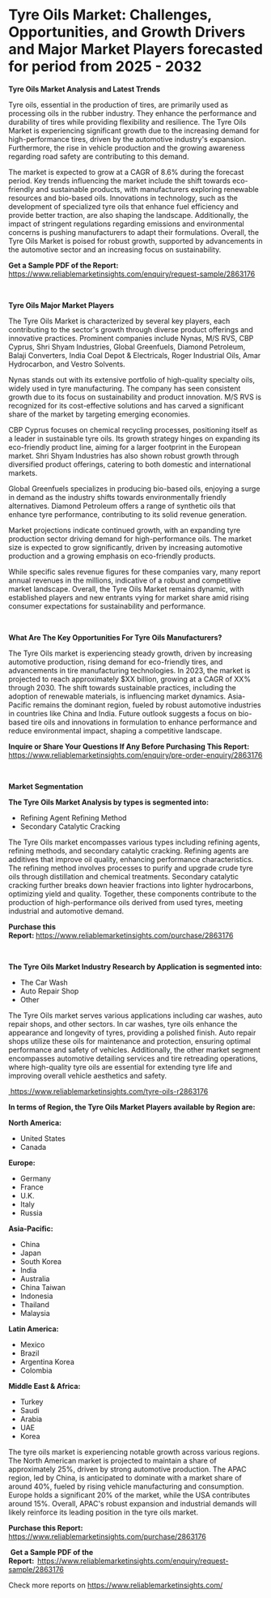 <p><h1>Tyre Oils Market: Challenges, Opportunities, and Growth Drivers and Major Market Players forecasted for period from 2025 - 2032</h1></p><p><strong>Tyre Oils Market Analysis and Latest Trends</strong></p>
<p><p>Tyre oils, essential in the production of tires, are primarily used as processing oils in the rubber industry. They enhance the performance and durability of tires while providing flexibility and resilience. The Tyre Oils Market is experiencing significant growth due to the increasing demand for high-performance tires, driven by the automotive industry's expansion. Furthermore, the rise in vehicle production and the growing awareness regarding road safety are contributing to this demand.</p><p>The market is expected to grow at a CAGR of 8.6% during the forecast period. Key trends influencing the market include the shift towards eco-friendly and sustainable products, with manufacturers exploring renewable resources and bio-based oils. Innovations in technology, such as the development of specialized tyre oils that enhance fuel efficiency and provide better traction, are also shaping the landscape. Additionally, the impact of stringent regulations regarding emissions and environmental concerns is pushing manufacturers to adapt their formulations. Overall, the Tyre Oils Market is poised for robust growth, supported by advancements in the automotive sector and an increasing focus on sustainability.</p></p>
<p><strong>Get a Sample PDF of the Report:&nbsp;</strong> <a href="https://www.reliablemarketinsights.com/enquiry/request-sample/2863176?utm_campaign=2933&utm_medium=2&utm_source=Github&utm_content=ia&utm_term=12032025&utm_id=tyre-oils">https://www.reliablemarketinsights.com/enquiry/request-sample/2863176</a></p>
<p>&nbsp;</p>
<p><strong>Tyre Oils Major Market Players</strong></p>
<p><p>The Tyre Oils Market is characterized by several key players, each contributing to the sector's growth through diverse product offerings and innovative practices. Prominent companies include Nynas, M/S RVS, CBP Cyprus, Shri Shyam Industries, Global Greenfuels, Diamond Petroleum, Balaji Converters, India Coal Depot & Electricals, Roger Industrial Oils, Amar Hydrocarbon, and Vestro Solvents.</p><p>Nynas stands out with its extensive portfolio of high-quality specialty oils, widely used in tyre manufacturing. The company has seen consistent growth due to its focus on sustainability and product innovation. M/S RVS is recognized for its cost-effective solutions and has carved a significant share of the market by targeting emerging economies.</p><p>CBP Cyprus focuses on chemical recycling processes, positioning itself as a leader in sustainable tyre oils. Its growth strategy hinges on expanding its eco-friendly product line, aiming for a larger footprint in the European market. Shri Shyam Industries has also shown robust growth through diversified product offerings, catering to both domestic and international markets.</p><p>Global Greenfuels specializes in producing bio-based oils, enjoying a surge in demand as the industry shifts towards environmentally friendly alternatives. Diamond Petroleum offers a range of synthetic oils that enhance tyre performance, contributing to its solid revenue generation.</p><p>Market projections indicate continued growth, with an expanding tyre production sector driving demand for high-performance oils. The market size is expected to grow significantly, driven by increasing automotive production and a growing emphasis on eco-friendly products.</p><p>While specific sales revenue figures for these companies vary, many report annual revenues in the millions, indicative of a robust and competitive market landscape. Overall, the Tyre Oils Market remains dynamic, with established players and new entrants vying for market share amid rising consumer expectations for sustainability and performance.</p></p>
<p>&nbsp;</p>
<p><strong>What Are The Key Opportunities For Tyre Oils Manufacturers?</strong></p>
<p><p>The Tyre Oils market is experiencing steady growth, driven by increasing automotive production, rising demand for eco-friendly tires, and advancements in tire manufacturing technologies. In 2023, the market is projected to reach approximately $XX billion, growing at a CAGR of XX% through 2030. The shift towards sustainable practices, including the adoption of renewable materials, is influencing market dynamics. Asia-Pacific remains the dominant region, fueled by robust automotive industries in countries like China and India. Future outlook suggests a focus on bio-based tire oils and innovations in formulation to enhance performance and reduce environmental impact, shaping a competitive landscape.</p></p>
<p><strong>Inquire or Share Your Questions If Any Before Purchasing This Report:</strong> <a href="https://www.reliablemarketinsights.com/enquiry/pre-order-enquiry/2863176?utm_campaign=2933&utm_medium=2&utm_source=Github&utm_content=ia&utm_term=12032025&utm_id=tyre-oils">https://www.reliablemarketinsights.com/enquiry/pre-order-enquiry/2863176</a></p>
<p>&nbsp;</p>
<p><strong>Market Segmentation</strong></p>
<p><strong>The Tyre Oils Market Analysis by types is segmented into:</strong></p>
<p><ul><li>Refining Agent Refining Method</li><li>Secondary Catalytic Cracking</li></ul></p>
<p><p>The Tyre Oils market encompasses various types including refining agents, refining methods, and secondary catalytic cracking. Refining agents are additives that improve oil quality, enhancing performance characteristics. The refining method involves processes to purify and upgrade crude tyre oils through distillation and chemical treatments. Secondary catalytic cracking further breaks down heavier fractions into lighter hydrocarbons, optimizing yield and quality. Together, these components contribute to the production of high-performance oils derived from used tyres, meeting industrial and automotive demand.</p></p>
<p><strong>Purchase this Report:&nbsp;</strong><a href="https://www.reliablemarketinsights.com/purchase/2863176?utm_campaign=2933&utm_medium=2&utm_source=Github&utm_content=ia&utm_term=12032025&utm_id=tyre-oils">https://www.reliablemarketinsights.com/purchase/2863176</a></p>
<p>&nbsp;</p>
<p><strong>The Tyre Oils Market Industry Research by Application is segmented into:</strong></p>
<p><ul><li>The Car Wash</li><li>Auto Repair Shop</li><li>Other</li></ul></p>
<p><p>The Tyre Oils market serves various applications including car washes, auto repair shops, and other sectors. In car washes, tyre oils enhance the appearance and longevity of tyres, providing a polished finish. Auto repair shops utilize these oils for maintenance and protection, ensuring optimal performance and safety of vehicles. Additionally, the other market segment encompasses automotive detailing services and tire retreading operations, where high-quality tyre oils are essential for extending tyre life and improving overall vehicle aesthetics and safety.</p></p>
<p><a href="https://www.reliablemarketinsights.com/tyre-oils-r2863176?utm_campaign=2933&utm_medium=2&utm_source=Github&utm_content=ia&utm_term=12032025&utm_id=tyre-oils">&nbsp;https://www.reliablemarketinsights.com/tyre-oils-r2863176</a></p>
<p><strong>In terms of Region, the Tyre Oils Market Players available by Region are:</strong></p>
<p>
    <p> <strong> North America: </strong>
        <ul>
            <li>United States</li>
            <li>Canada</li>
        </ul>
        </p> 
    <p> <strong> Europe: </strong>
        <ul>
            <li>Germany</li>
            <li>France</li>
            <li>U.K.</li>
            <li>Italy</li>
            <li>Russia</li>
        </ul>
        </p> 
    <p> <strong> Asia-Pacific: </strong>
        <ul>
            <li>China</li>
            <li>Japan</li>
            <li>South Korea</li>
            <li>India</li>
            <li>Australia</li>
            <li>China Taiwan</li>
            <li>Indonesia</li>
            <li>Thailand</li>
            <li>Malaysia</li>
        </ul>
        </p> 
    <p> <strong> Latin America: </strong>
        <ul>
            <li>Mexico</li>
            <li>Brazil</li>
            <li>Argentina Korea</li>
            <li>Colombia</li>
        </ul>
        </p> 
    <p> <strong> Middle East & Africa: </strong>
        <ul>
            <li>Turkey</li>
            <li>Saudi</li>
            <li>Arabia</li>
            <li>UAE</li>
            <li>Korea</li>
        </ul>
    </p>
    </p>
<p><p>The tyre oils market is experiencing notable growth across various regions. The North American market is projected to maintain a share of approximately 25%, driven by strong automotive production. The APAC region, led by China, is anticipated to dominate with a market share of around 40%, fueled by rising vehicle manufacturing and consumption. Europe holds a significant 20% of the market, while the USA contributes around 15%. Overall, APAC's robust expansion and industrial demands will likely reinforce its leading position in the tyre oils market.</p></p>
<p><strong>Purchase this Report: </strong><a href="https://www.reliablemarketinsights.com/purchase/2863176?utm_campaign=2933&utm_medium=2&utm_source=Github&utm_content=ia&utm_term=12032025&utm_id=tyre-oils">https://www.reliablemarketinsights.com/purchase/2863176</a></p>
<p>&nbsp;<strong>Get a Sample PDF of the Report:&nbsp;&nbsp;</strong><a href="https://www.reliablemarketinsights.com/enquiry/request-sample/2863176?utm_campaign=2933&utm_medium=2&utm_source=Github&utm_content=ia&utm_term=12032025&utm_id=tyre-oils">https://www.reliablemarketinsights.com/enquiry/request-sample/2863176</a></p>
<p><strong></strong></p>
<p>Check more reports on <a href="https://www.reliablemarketinsights.com/?utm_campaign=2933&utm_medium=2&utm_source=Github&utm_content=ia&utm_term=12032025&utm_id=tyre-oils">https://www.reliablemarketinsights.com/</a></p>